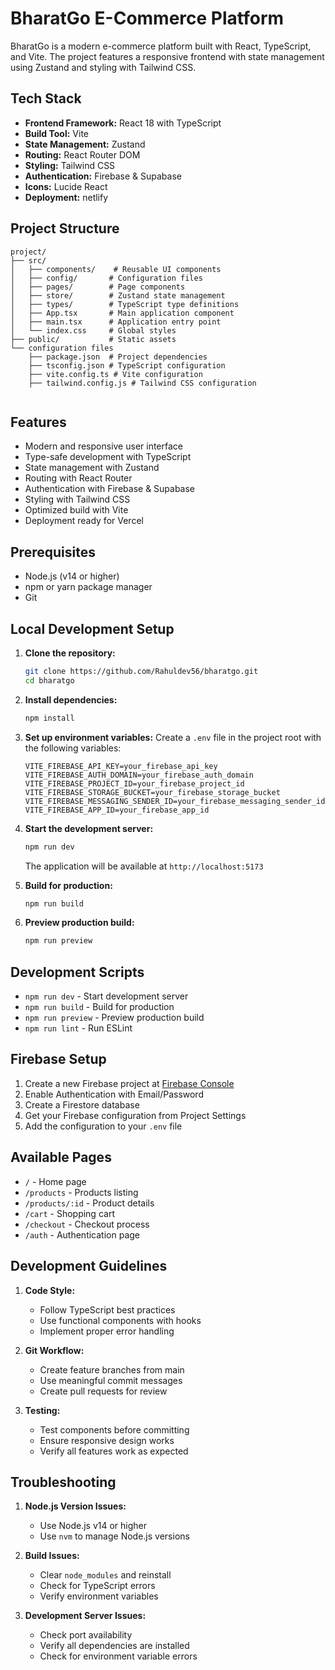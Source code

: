 # BharatGo E-Commerce Platform

BharatGo is a modern e-commerce platform built with React, TypeScript, and Vite. The project features a responsive frontend with state management using Zustand and styling with Tailwind CSS.

## Tech Stack

- **Frontend Framework:** React 18 with TypeScript
- **Build Tool:** Vite
- **State Management:** Zustand
- **Routing:** React Router DOM
- **Styling:** Tailwind CSS
- **Authentication:** Firebase & Supabase
- **Icons:** Lucide React
- **Deployment:** netlify

## Project Structure

```
project/
├── src/
│   ├── components/    # Reusable UI components
│   ├── config/       # Configuration files
│   ├── pages/        # Page components
│   ├── store/        # Zustand state management
│   ├── types/        # TypeScript type definitions
│   ├── App.tsx       # Main application component
│   ├── main.tsx      # Application entry point
│   └── index.css     # Global styles
├── public/           # Static assets
└── configuration files
    ├── package.json  # Project dependencies
    ├── tsconfig.json # TypeScript configuration
    ├── vite.config.ts # Vite configuration
    ├── tailwind.config.js # Tailwind CSS configuration
    
```

## Features

- Modern and responsive user interface
- Type-safe development with TypeScript
- State management with Zustand
- Routing with React Router
- Authentication with Firebase & Supabase
- Styling with Tailwind CSS
- Optimized build with Vite
- Deployment ready for Vercel

## Prerequisites

- Node.js (v14 or higher)
- npm or yarn package manager
- Git

## Local Development Setup

1. **Clone the repository:**
   ```bash
   git clone https://github.com/Rahuldev56/bharatgo.git
   cd bharatgo
   ```

2. **Install dependencies:**
   ```bash
   npm install
   ```

3. **Set up environment variables:**
   Create a `.env` file in the project root with the following variables:
   ```
   VITE_FIREBASE_API_KEY=your_firebase_api_key
   VITE_FIREBASE_AUTH_DOMAIN=your_firebase_auth_domain
   VITE_FIREBASE_PROJECT_ID=your_firebase_project_id
   VITE_FIREBASE_STORAGE_BUCKET=your_firebase_storage_bucket
   VITE_FIREBASE_MESSAGING_SENDER_ID=your_firebase_messaging_sender_id
   VITE_FIREBASE_APP_ID=your_firebase_app_id
   ```

4. **Start the development server:**
   ```bash
   npm run dev
   ```
   The application will be available at `http://localhost:5173`

5. **Build for production:**
   ```bash
   npm run build
   ```

6. **Preview production build:**
   ```bash
   npm run preview
   ```

## Development Scripts

- `npm run dev` - Start development server
- `npm run build` - Build for production
- `npm run preview` - Preview production build
- `npm run lint` - Run ESLint

## Firebase Setup

1. Create a new Firebase project at [Firebase Console](https://console.firebase.google.com/)
2. Enable Authentication with Email/Password
3. Create a Firestore database
4. Get your Firebase configuration from Project Settings
5. Add the configuration to your `.env` file

## Available Pages

- `/` - Home page
- `/products` - Products listing
- `/products/:id` - Product details
- `/cart` - Shopping cart
- `/checkout` - Checkout process
- `/auth` - Authentication page

## Development Guidelines

1. **Code Style:**
   - Follow TypeScript best practices
   - Use functional components with hooks
   - Implement proper error handling
   

2. **Git Workflow:**
   - Create feature branches from main
   - Use meaningful commit messages
   - Create pull requests for review

3. **Testing:**
   - Test components before committing
   - Ensure responsive design works
   - Verify all features work as expected

## Troubleshooting

1. **Node.js Version Issues:**
   - Use Node.js v14 or higher
   - Use `nvm` to manage Node.js versions

2. **Build Issues:**
   - Clear `node_modules` and reinstall
   - Check for TypeScript errors
   - Verify environment variables

3. **Development Server Issues:**
   - Check port availability
   - Verify all dependencies are installed
   - Check for environment variable errors
